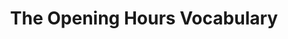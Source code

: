 ---
schema: default
title: The Opening Hours Vocabulary
notes: >-
  A vocabulary to describe opening hours using calendars (recommended: iCal,
  RDFCal or schema.org) published on the Web. @en
organization: DataScientia Foundation
resources:
  - name: ICAL.UAN.owl
    url: >-
      http://git.knowdive.disi.unitn.it:8080/knowledge/LiveKnowledge/SREP/ICAL_Schema/input/raw/master/ICAL.UAN.owl
    format: owl
    description: >-
      A vocabulary to describe opening hours using calendars (recommended: iCal,
      RDFCal or schema.org) published on the Web. @en
    license: Creative Commons
    status: Unannotated
    byteSize: '37.922'
    issued: '2015-05-22'
    language: en
    modified: '17 December 2020, 01:38 (UTC+01:00)'
    OntologyEngineeringTool: Protégé
    ontologyLanguage: owl
    ontologySyntax: rdf
    example: Unknown
    ReferenceLKRepository: SREP
    referenceOntology: Unknown
    referenceDatasets: Unknown
distribution: ical-owl
keyword: Time
publisher: W3C
category:
  - Upper-Level
versionNotes: '2019: Annual revision OK'
landingPage: 'https://github.com/pietercolpaert/openinghoursontology'
accessRigths: Public
creator: 'Pieter Colpaert, Steven Verstockt, Laurens De Vocht, Anastasia Dimou'
hasVersion: Unknown
isVersionOf: Unknown
issued: '2015-05-22'
modified: '17 December 2020, 01:38 (UTC+01:00)'
language: en
provenance: "(2014-06-17) Ghislain Atemezing: A small vocabulary for structuring opening hours on the web based on the calendar. More details can be found at openinghours.io.
(2015-07-19) Ghislain Atemezing: Annual review - OK
(2019-10-21) Ghislain Atemezing: Annual review - OK
Provenance from:LOV"
page: 'http://semweb.mmlab.be/ns/oh'
wasGeneratedBy: Unknown
versionInfo: version v2015.0522
formalityLevel: Teleontology
OntologyEngineeringMethodology: Unknown
acronym: oh
CompetencyQuestion: Unknown
preferredNamespacePrefix: oh
toDoList: To completely annotate.
namespacesGenerated: Unknown
namespacesReused: Unknown
datasetLevel: Knowledge level (L3-4)
spatialExtent: Unknown
temporalExtent: Unknown
datLicense: Creative Commons
DatOwner: Unknown
DatPublicationTimeStamp: Unknown
---